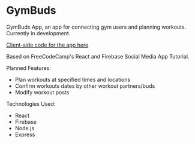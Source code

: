 # GymBuds

GymBuds App, an app for connecting gym users and planning workouts. Currently in development.

[Client-side code for the app here](https://github.com/cjrcodes/GymBuds-App-Client)

Based on FreeCodeCamp's React and Firebase Social Media App Tutorial.

Planned Features:
- Plan workouts at specified times and locations
- Confirm workouts dates by other workout partners/buds
- Modify workout posts

Technologies Used:
- React
- Firebase
- Node.js
- Express
